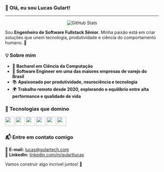 ### 👋 Olá, eu sou Lucas Gulart!

---

<p align="center">
  <img src="https://github-readme-stats.vercel.app/api?username=tridentinho&show_icons=true&theme=tokyonight&hide_border=true" alt="GitHub Stats">
</p>

Sou **Engenheiro de Software Fullstack Sênior**. Minha paixão está em criar soluções que unem tecnologia, produtividade e ciência do comportamento humano. 🚀

### 💡 Sobre mim

- 🔬 **Bacharel em Ciência da Computação**
- 🏢 **Software Engineer em uma das maiores empresas de varejo do Brasil**
- 📚 **Apaixonado por produtividade, neurociência e tecnologia**
- 🌍 **Trabalho remoto desde 2020, explorando o equilíbrio entre alta performance e qualidade de vida**

### 🚀 Tecnologias que domino

<code><img height="30" src="https://cdn.jsdelivr.net/gh/devicons/devicon/icons/javascript/javascript-original.svg"></code>
<code><img height="30" src="https://cdn.jsdelivr.net/gh/devicons/devicon/icons/typescript/typescript-original.svg"></code>
<code><img height="30" src="https://cdn.jsdelivr.net/gh/devicons/devicon/icons/react/react-original.svg"></code>
<code><img height="30" src="https://cdn.jsdelivr.net/gh/devicons/devicon/icons/nodejs/nodejs-original.svg"></code>
<code><img height="30" src="https://cdn.jsdelivr.net/gh/devicons/devicon/icons/docker/docker-original.svg"></code>
<code><img height="30" src="https://cdn.jsdelivr.net/gh/devicons/devicon/icons/aws/aws-original.svg"></code>

### 📬 Entre em contato comigo

📩 **E-mail:** [lucas@gulartech.com](mailto:lucas@gulartech.com)  
💼 **LinkedIn:** [linkedin.com/in/gulartlucas](https://www.linkedin.com/in/gulartlucas/)  

Vamos construir algo incrível juntos! 🚀

